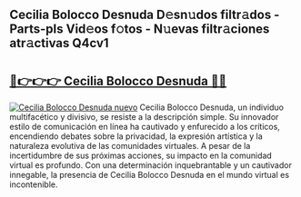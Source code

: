 ## Cecilia Bolocco Desnuda D𝚎sn𝚞dos filtr𝚊dos - Parts-pIs Vid𝚎os f𝚘tos - N𝚞evas filtr𝚊ciones atr𝚊ctivas Q4cv1

# <h2><a href="http://mb2k6m.tromn.icu/?c=Cecilia+Bolocco+Desnuda">🔗👉👉👉 Cecilia Bolocco Desnuda 🔗🔗</a></h2>

[![Cecilia Bolocco Desnuda nuevo](https://i.imgur.com/pEAQMta.gif)](http://mb2k6m.tromn.icu/?c=Cecilia+Bolocco+Desnuda)
Cecilia Bolocco Desnuda, un individuo multifacético y divisivo, se resiste a la descripción simple. Su innovador estilo de comunicación en línea ha cautivado y enfurecido a los críticos, encendiendo debates sobre la privacidad, la expresión artística y la naturaleza evolutiva de las comunidades virtuales. A pesar de la incertidumbre de sus próximas acciones, su impacto en la comunidad virtual es profundo. Con una determinación inquebrantable y un cautivador innegable, la presencia de Cecilia Bolocco Desnuda en el mundo virtual es incontenible.
